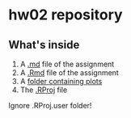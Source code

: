 # hw02 repository

## What's inside
1. A [.md](https://github.com/STAT545-UBC-students/hw02-tsmith93/blob/master/hw02-tsmith93.md) file of the assignment
2. A [.Rmd](https://github.com/STAT545-UBC-students/hw02-tsmith93/blob/master/hw02-tsmith93.Rmd) file of the assignment
3. A [folder containing plots](https://github.com/STAT545-UBC-students/hw02-tsmith93/tree/master/hw02-tsmith93_files/figure-markdown_github)
4. The [.RProj](https://github.com/STAT545-UBC-students/hw02-tsmith93/blob/master/hw02-tsmith93-2.0.Rproj) file

Ignore .RProj.user folder!
